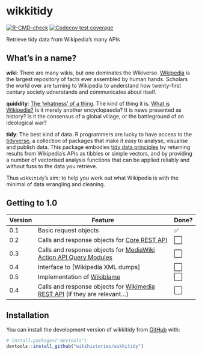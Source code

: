 
<!-- README.md is generated from README.Rmd. Please edit that file -->

# wikkitidy

<!-- badges: start -->

[![R-CMD-check](https://github.com/wikihistories/wikkitidy/actions/workflows/R-CMD-check.yaml/badge.svg)](https://github.com/wikihistories/wikkitidy/actions/workflows/R-CMD-check.yaml)
[![Codecov test
coverage](https://codecov.io/gh/wikihistories/wikkitidy/branch/main/graph/badge.svg)](https://app.codecov.io/gh/wikihistories/wikkitidy?branch=main)
<!-- badges: end -->

Retrieve tidy data from Wikipedia’s many APIs

## What’s in a name?

**wiki**: There are many wikis, but one dominates the Wikiverse.
[Wikipedia](https://wikipedia.org) is the largest repository of facts
ever assembled by human hands. Scholars the world over are turning to
Wikipedia to understand how twenty-first century society udnerstands and
communicates about itself.

**quiddity**: [The ‘whatness’ of a
thing](https://wikipedia.org/wiki/Quiddity). The kind of thing it is.
[What is Wikipedia?](https://wikipedia.org/wiki/WP:NOT) Is it merely
another encyclopaedia? It is news presented as history? Is it the
consensus of a global village, or the battleground of an ideological
war?

**tidy**: The best kind of data. R programmers are lucky to have access
to the [tidyverse](https://joss.theoj.org/papers/10.21105/joss.01686), a
collection of packages that make it easy to analyse, visualise and
publish data. This package embodies [tidy data
principles](https://www.jstatsoft.org/article/view/v059i10) by returning
results from Wikipedia’s APIs as tibbles or simple vectors, and by
providing a number of vectorised analysis functions that can be applied
reliably and without fuss to the data you retrieve.

Thus `wikkitidy`’s aim: to help you work out what Wikipedia is with the
minimal of data wrangling and cleaning.

## Getting to 1.0

| Version | Feature                                                                                                                        | Done?                |
|---------|--------------------------------------------------------------------------------------------------------------------------------|----------------------|
| 0.1     | Basic request objects                                                                                                          | :white_check_mark:   |
| 0.2     | Calls and response objects for [Core REST API](https://www.mediawiki.org/wiki/API:REST_API)                                    | :white_large_square: |
| 0.3     | Calls and response objects for [MediaWiki Action API Query Modules](https://www.mediawiki.org/wiki/API:Query)                  | :white_large_square: |
| 0.4     | Interface to \[Wikipedia XML dumps\]                                                                                           | :white_large_square: |
| 0.5     | Implementation of [Wikiblame](https://github.com/FlominatorTM/wikiblame)                                                       | :white_large_square: |
| 0.4     | Calls and response objects for [Wikimedia REST API](https://www.mediawiki.org/wiki/Wikimedia_REST_API) (if they are relevant…) | :white_large_square: |

## Installation

You can install the development version of wikkitidy from
[GitHub](https://github.com/) with:

``` r
# install.packages("devtools")
devtools::install_github("wikihistories/wikkitidy")
```
